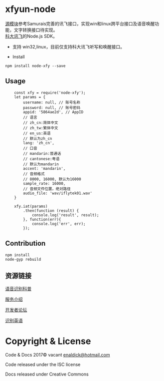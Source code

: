 # xfyun-node
[源模块](https://github.com/Samurais/xfy-node)参考Samurais完善的讯飞接口，实现win和linux跨平台接口及语音唤醒功能，文字转换接口待实现。        
[科大讯飞](http://www.xfyun.cn/)的Node.js SDK。
* 支持 win32,linux，目前仅支持科大讯飞听写和唤醒接口。

* Install
```
npm install node-xfy --save
```

## Usage
```
    const xfy = require('node-xfy');
    let params = {
        username: null, // 账号名称
        password: null, // 账号密码 
        appid: '5864ae2d', // AppID
        // 语言
        // zh_cn:简体中文
        // zh_tw:繁体中文
        // en_us:英语
        // 默认为zh_cn
        lang: 'zh_cn', 
        // 口音
        // mandarin:普通话
        // cantonese:粤语
        // 默认为mandarin
        accent: 'mandarin',
        // 音频格式
        // 8000, 16000, 默认为16000
        sample_rate: 16000,
        // 音频文件位置，绝对路径
        audio_file: 'wav/iflytek01.wav'
    }

    xfy.iat(params)
        .then(function (result) {
            console.log('result', result);
        }, function(err){
            console.log('err', err);
        });
```

## Contribution
```
npm install
node-gyp rebuild
```

## 资源链接
[语音识别科普](http://bbs.xfyun.cn/forum.php?mod=viewthread&tid=6911)

[服务介绍](http://www.xfyun.cn/doccenter/asr)

[开发者论坛](http://bbs.xfyun.cn/portal.php)

[识别英语](http://bbs.xfyun.cn/forum.php?mod=viewthread&tid=22602&extra=page%3D1)

# Copyright & License

Code & Docs 2017© vacant enaldick@hotmail.com

Code released under the ISC license

Docs released under Creative Commons